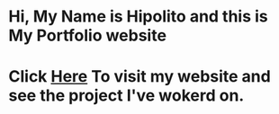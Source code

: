 # Hi, My Name is Hipolito and this is My Portfolio website

# Click [Here](https://vercettizarak.github.io/hipolitovercetti/) To visit my website and see the project I've wokerd on.
